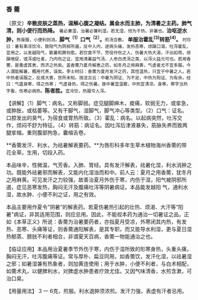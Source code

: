 ### 香 薷 

〔原文〕**辛散皮肤之蒸热，温解心腹之凝结。属金水而主肺，为清暑之主药。肺气清，则小便行而热降。** <small>暑必兼湿，治暑必兼利湿。若无湿，但为干热，非暑也。</small>**治呕逆水肿，**<small>熬膏服，小便利则消。</small>**脚气<sup>（1）</sup>口气<sup>（2）</sup>。**<small>煎汤含敷。</small> **单服治霍乱<sup>(3)</sup>转筋<sup>(4)</sup>。** <small>时珍曰：暑有乘凉饮冷，致阳气为阴邪所遏，反中入内，遂病头痛，发热恶寒，烦躁口渴，吐泻霍乱，宜用之，以发越阳气，散暑和脾则愈。若饮食不节，劳役作伤之人，伤暑大热大渴，汗出如雨，烦躁喘促，或泻或吐者，乃内伤之证，宜用清暑益气汤、人参白虎汤之类，以泻火益元可也。若用香薷，是重虚其表，而济之热矣。盖香薷乃夏月解表之药，如冬月之用麻黄，气虚者尤不宜多服。今人谓能解暑，概用代茶，误矣。李士材曰：香薷为夏月发汗之药，其性温热，只宜于中暑之人。若中热者误服之，反成大害，世所未知。按洁古云：中暑为阴证、为不足，中热为阳证、为有余。经曰：气盛身寒，得之伤寒； 气虚身热，得之伤暑。故中暑宜温散，中热宜清凉。身寒，寒字当热字看，伤寒必病热。</small>**陈者胜。**<small>宜冷饮，热服令人泻。</small>

【讲解】（1）脚气：病名。又称脚弱。症见腿脚麻木，痠痛，软弱无力，或挛急，或肿胀，或枯萎等。又有干脚气，湿脚气，脚气冲心等类型。（2）口气：证名。口腔发出的臭气，为宿食或胃热所致。（3）霍乱：病名。以起病突然，吐泻交作，烦闷不舒为特征。（4）转筋：病证名。因吐泻后津液暴失，筋脉失养而致两腿挛缩。重则腹部拘急，囊缩舌卷。

**香薷发汗、利水，为祛暑解表要药。**为唇形科多年生草木植物海州香薷的带花全草。生用，切段入药。

本品味辛，性微温，气芳香。入肺、胃经。具有发汗解表，祛暑化湿，利水消肿之功。既能外祛暑邪而解表，又能内化湿浊而和中。前人云：夏月之用香薷，犹冬月之用麻黄。可见发汗之力较强，故善治夏月外伤于寒，内伤于湿，阳气被阴邪所遏，症见恶寒发热，胸闷无汗及腹痛吐泻等阴暑病证。本品能发越阳
气，通利水湿，故水肿、小便不利之证，用之有效。

本品主要用作夏令"阴暑”的解表药。若夏伤暑热引起的壮热、烦渴、大汗等“阳暑"病证，非其适用范围，则应忌用。因此，不能视本药为通治一切暑证之品。正如《本草正义》所说：香薷为治暑要药者，亦指夏月受凉，外寒闭其内热，有发热、恶寒、头痛等证，则香薷通阳解表，是其专职，而又能导水利湿，更与夏日湿热郁蒸、膀胱不利者相合，非谓夏天百病，香薷一物能通治之也。

【临证应用】本品用治夏暑季节外伤于寒，内伤于湿所致的形寒身热，头重头痛，胸闷无汗，吐泻腹痛等证。常与厚朴、扁豆同用，如香薷饮，发汗化湿，以祛暑湿之邪；如暑湿兼有热象者，则加黄连使用；用于水肿，小便不利者，与白术相配，如薷术丸，以健脾利水，对脾虚水肿患者疗效尤佳。又因气味清香，水煎含漱，可治口臭。


【用量用法】 3 — 6克，煎服。利水退肿须浓煎。发汗力强，表虚有汗者忌用。
